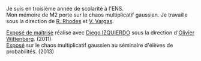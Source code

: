 Je suis en troisième année de scolarité à l'ENS.  
Mon mémoire de M2 porte sur le chaos multiplicatif gaussien. Je travaille sous la direction de [R. Rhodes](https://www.ceremade.dauphine.fr/~rhodes/) et [V. Vargas](https://www.ceremade.dauphine.fr/~vargas/).

[Exposé de maîtrise](http://www.eleves.ens.fr/home/yhuang/docs/travaux/expos.pdf) réalisé avec [Diego IZQUIERDO](http://www.eleves.ens.fr/home/izquierd/) sous la direction d'[Olivier Wittenberg](http://www.math.ens.fr/~wittenberg/). (2011)  
[Exposé](http://www.ens.fr/spip.php?article1719) sur le chaos multiplicatif gaussien au séminaire d'élèves de probabilités. (2013)
